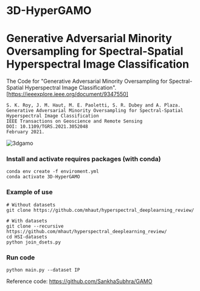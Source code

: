 # 3D-HyperGAMO

# Generative Adversarial Minority Oversampling for Spectral-Spatial Hyperspectral Image Classification
The Code for "Generative Adversarial Minority Oversampling for Spectral-Spatial Hyperspectral Image Classification". [https://ieeexplore.ieee.org/document/9347550]
```
S. K. Roy, J. M. Haut, M. E. Paoletti, S. R. Dubey and A. Plaza. 
Generative Adversarial Minority Oversampling for Spectral-Spatial Hyperspectral Image Classification
IEEE Transactions on Geoscience and Remote Sensing
DOI: 10.1109/TGRS.2021.3052048
February 2021.
```

![3dgamo](https://github.com/mhaut/3D-HyperGAMO/blob/master/images/gamo.png)



### Install and activate requires packages (with conda)
```
conda env create -f enviroment.yml
conda activate 3D-HyperGAMO
```

### Example of use
```
# Without datasets
git clone https://github.com/mhaut/hyperspectral_deeplearning_review/

# With datasets
git clone --recursive https://github.com/mhaut/hyperspectral_deeplearning_review/
cd HSI-datasets
python join_dsets.py
```


### Run code

```
python main.py --dataset IP 

```

Reference code: https://github.com/SankhaSubhra/GAMO
